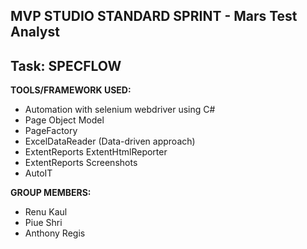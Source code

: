 ## MVP STUDIO STANDARD SPRINT - Mars Test Analyst


## Task: SPECFLOW

**TOOLS/FRAMEWORK USED:**
- Automation with selenium webdriver using C#
- Page Object Model
- PageFactory
- ExcelDataReader (Data-driven approach)
- ExtentReports ExtentHtmlReporter
- ExtentReports Screenshots
- AutoIT

**GROUP MEMBERS:**
- Renu Kaul
- Piue Shri
- Anthony Regis